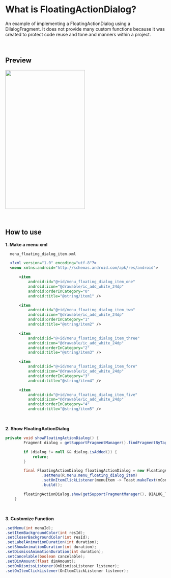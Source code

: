 What is FloatingActionDialog?
=============================
An example of implementing a FloatingActionDialog using a DilalogFragment.
It does not provide many custom functions because it was created to protect code reuse and tone and manners within a project.

<br/>

Preview
-------

<p>
  <img src="http://drive.google.com/uc?export=view&id=1aI1XZdToxPe-PQYHRhPnz2qfNbmdFeVr" width="250" height="435">
</p>

<br/>

How to use
----------

**1. Make a menu xml**

```xml
  menu_floating_dialog_item.xml

  <?xml version="1.0" encoding="utf-8"?>
  <menu xmlns:android="http://schemas.android.com/apk/res/android">

      <item
          android:id="@+id/menu_floating_dialog_item_one"
          android:icon="@drawable/ic_add_white_24dp"
          android:orderInCategory="0"
          android:title="@string/item1" />

      <item
          android:id="@+id/menu_floating_dialog_item_two"
          android:icon="@drawable/ic_add_white_24dp"
          android:orderInCategory="1"
          android:title="@string/item2" />

      <item
          android:id="@+id/menu_floating_dialog_item_three"
          android:icon="@drawable/ic_add_white_24dp"
          android:orderInCategory="2"
          android:title="@string/item3" />

      <item
          android:id="@+id/menu_floating_dialog_item_fore"
          android:icon="@drawable/ic_add_white_24dp"
          android:orderInCategory="3"
          android:title="@string/item4" />

      <item
          android:id="@+id/menu_floating_dialog_item_five"
          android:icon="@drawable/ic_add_white_24dp"
          android:orderInCategory="4"
          android:title="@string/item5" />
```

<br/>

**2. Show FloatingActionDialog**

```java
private void showFloatingActionDialog() {
        Fragment dialog = getSupportFragmentManager().findFragmentByTag(DIALOG_TAG_FLOATING_ACTION_DIALOG);

        if (dialog != null && dialog.isAdded()) {
            return;
        }

        final FloatingActionDialog floatingActionDialog = new FloatingActionDialog.Builder(anchorView)
                .setMenu(R.menu.menu_floating_dialog_item)
                .setOnItemClickListener(menuItem -> Toast.makeText(mContext, menuItem.getTitle(), Toast.LENGTH_SHORT).show())
                .build();

        floatingActionDialog.show(getSupportFragmentManager(), DIALOG_TAG_FLOATING_ACTION_DIALOG);
    }
```

<br/>

**3. Customize Function**

```java
.setMenu(int menuId);
.setItemBackgroundColor(int resId);
.setCloserBackgroundColor(int resId);
.setLabelAnimationDuration(int duration);
.setShowAnimationDuration(int duration);
.setDismissAnimationDuration(int duration);
.setCancelable(boolean cancelable);
.setDimAmount(float dimAmount);
.setOnDismissListener(OnDismissListener listener);
.setOnItemClickListener(OnItemClickListener listener);
```
